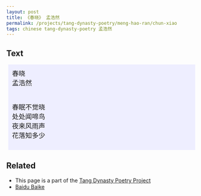 ```yaml
---
layout: post
title: 《春晓》 孟浩然
permalink: /projects/tang-dynasty-poetry/meng-hao-ran/chun-xiao
tags: chinese tang-dynasty-poetry 孟浩然
---
```


## Text


<p>
<div class="chinese-poem" style="font-size: 1.25em; background-color: #eef; padding: 10px; margin: 5px;">
春晓
<br />
孟浩然
<br /><br />

春眠不觉晓
<br />
处处闻啼鸟
<br />
夜来风雨声
<br />
花落知多少
</div>
</p>

## Related

* This page is a part of the [Tang Dynasty Poetry Project](/projects/tang-dynasty-poetry-project)
* [Baidu Baike](https://baike.baidu.com/item/%E6%98%A5%E6%99%93/31425)
